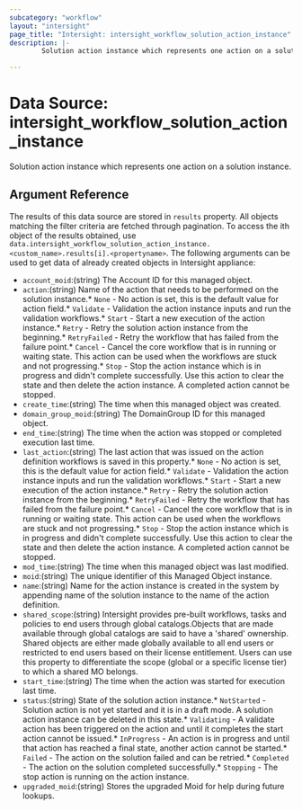 ```yaml
---
subcategory: "workflow"
layout: "intersight"
page_title: "Intersight: intersight_workflow_solution_action_instance"
description: |-
        Solution action instance which represents one action on a solution instance.

---
```


# Data Source: intersight_workflow_solution_action_instance
Solution action instance which represents one action on a solution instance.
## Argument Reference
The results of this data source are stored in `results` property.
All objects matching the filter criteria are fetched through pagination.
To access the ith object of the results obtained, use `data.intersight_workflow_solution_action_instance.<custom_name>.results[i].<propertyname>`.
The following arguments can be used to get data of already created objects in Intersight appliance:
* `account_moid`:(string) The Account ID for this managed object. 
* `action`:(string) Name of the action that needs to be performed on the solution instance.* `None` - No action is set, this is the default value for action field.* `Validate` - Validation the action instance inputs and run the validation workflows.* `Start` - Start a new execution of the action instance.* `Retry` - Retry the solution action instance from the beginning.* `RetryFailed` - Retry the workflow that has failed from the failure point.* `Cancel` - Cancel the core workflow that is in running or waiting state. This action can be used when the workflows are stuck and not progressing.* `Stop` - Stop the action instance which is in progress and didn't complete successfully. Use this action to clear the state and then delete the action instance. A completed action cannot be stopped. 
* `create_time`:(string) The time when this managed object was created. 
* `domain_group_moid`:(string) The DomainGroup ID for this managed object. 
* `end_time`:(string) The time when the action was stopped or completed execution last time. 
* `last_action`:(string) The last action that was issued on the action definition workflows is saved in this property.* `None` - No action is set, this is the default value for action field.* `Validate` - Validation the action instance inputs and run the validation workflows.* `Start` - Start a new execution of the action instance.* `Retry` - Retry the solution action instance from the beginning.* `RetryFailed` - Retry the workflow that has failed from the failure point.* `Cancel` - Cancel the core workflow that is in running or waiting state. This action can be used when the workflows are stuck and not progressing.* `Stop` - Stop the action instance which is in progress and didn't complete successfully. Use this action to clear the state and then delete the action instance. A completed action cannot be stopped. 
* `mod_time`:(string) The time when this managed object was last modified. 
* `moid`:(string) The unique identifier of this Managed Object instance. 
* `name`:(string) Name for the action instance is created in the system by appending name of the solution instance to the name of the action definition. 
* `shared_scope`:(string) Intersight provides pre-built workflows, tasks and policies to end users through global catalogs.Objects that are made available through global catalogs are said to have a 'shared' ownership. Shared objects are either made globally available to all end users or restricted to end users based on their license entitlement. Users can use this property to differentiate the scope (global or a specific license tier) to which a shared MO belongs. 
* `start_time`:(string) The time when the action was started for execution last time. 
* `status`:(string) State of the solution action instance.* `NotStarted` - Solution action is not yet started and it is in a draft mode. A solution action instance can be deleted in this state.* `Validating` - A validate action has been triggered on the action and until it completes the start action cannot be issued.* `InProgress` - An action is in progress and until that action has reached a final state, another action cannot be started.* `Failed` - The action on the solution failed and can be retried.* `Completed` - The action on the solution completed successfully.* `Stopping` - The stop action is running on the action instance. 
* `upgraded_moid`:(string) Stores the upgraded Moid for help during future lookups. 
 
